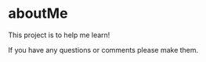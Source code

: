 # aboutMe
This project is to help me learn!

If you have any questions or comments please make them.

